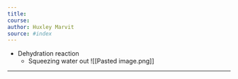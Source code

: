 ```yaml
---
title:  
course: 
author: Huxley Marvit
source: #index
---
```


- Dehydration reaction
	- Squeezing water out
	![[Pasted image.png]]

---